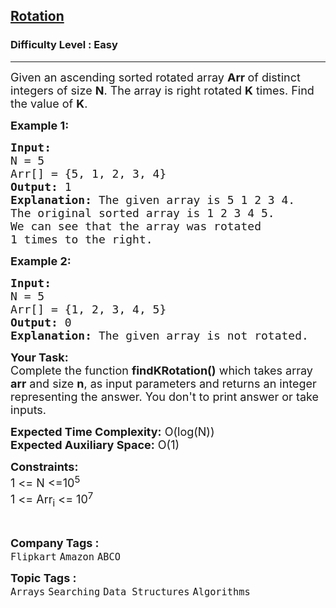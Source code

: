 <h2><a href="https://practice.geeksforgeeks.org/problems/rotation4723/1?page=4&category[]=Arrays&sortBy=submissions">Rotation</a></h2><h3>Difficulty Level : Easy</h3><hr><div class="problems_problem_content__Xm_eO"><p><span style="font-size:18px">Given an ascending&nbsp;sorted rotated&nbsp;array&nbsp;<strong>Arr&nbsp;</strong>of distinct integers&nbsp;of size <strong>N</strong>. The array is right rotated <strong>K</strong>&nbsp;times. Find the value of <strong>K</strong>.</span></p>

<p><span style="font-size:18px"><strong>Example 1:</strong></span></p>

<pre><span style="font-size:18px"><strong>Input:
</strong>N = 5
Arr[] = {5, 1, 2, 3, 4}
<strong>Output:</strong> 1
<strong>Explanation:</strong> The given array is 5 1 2 3 4. 
The original sorted array is 1 2 3 4 5. 
We can see that the array was rotated 
1 times to the right.
</span></pre>

<p><span style="font-size:18px"><strong>Example 2:</strong></span></p>

<pre><span style="font-size:18px"><strong>Input:
</strong>N = 5
Arr[] = {1, 2, 3, 4, 5}
<strong>Output:</strong> 0
<strong>Explanation:</strong>&nbsp;The given array is not rotated.
</span></pre>

<p><span style="font-size:18px"><strong>Your Task:</strong><br>
Complete the function <strong>findKRotation()</strong>&nbsp;which takes array <strong>arr</strong> and size&nbsp;<strong>n</strong>,&nbsp;as input parameters&nbsp;and returns an integer representing the answer.&nbsp;You don't to print answer or take inputs.</span></p>

<p><span style="font-size:18px"><strong>Expected Time Complexity:</strong>&nbsp;O(log(N))<br>
<strong>Expected Auxiliary Space:</strong>&nbsp;O(1)</span></p>

<p><span style="font-size:18px"><strong>Constraints:</strong><br>
1 &lt;= N &lt;=10<sup>5</sup><br>
1 &lt;= Arr<sub>i</sub> &lt;= 10<sup>7</sup></span></p>

<p>&nbsp;</p>
</div><p><span style=font-size:18px><strong>Company Tags : </strong><br><code>Flipkart</code>&nbsp;<code>Amazon</code>&nbsp;<code>ABCO</code>&nbsp;<br><p><span style=font-size:18px><strong>Topic Tags : </strong><br><code>Arrays</code>&nbsp;<code>Searching</code>&nbsp;<code>Data Structures</code>&nbsp;<code>Algorithms</code>&nbsp;